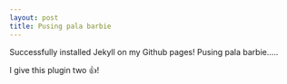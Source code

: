 ```yaml
---
layout: post
title: Pusing pala barbie
---
```


Successfully installed Jekyll on my Github pages! Pusing pala barbie.....

I give this plugin two :+1:!
